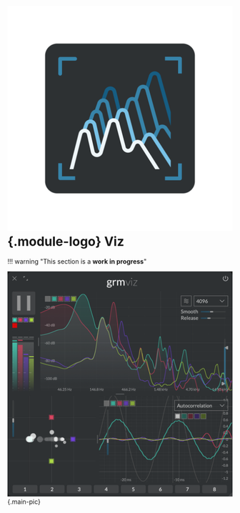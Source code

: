 # ![](../assets/images/modules/viz/viz.svg){.module-logo} Viz

!!! warning "This section is a **work in progress**"

![Screenshot of the Viz module](../assets/images/modules/viz/viz.png){.main-pic}
